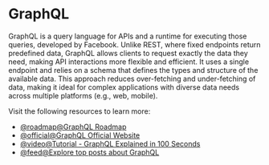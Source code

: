 # GraphQL

GraphQL is a query language for APIs and a runtime for executing those queries, developed by Facebook. Unlike REST, where fixed endpoints return predefined data, GraphQL allows clients to request exactly the data they need, making API interactions more flexible and efficient. It uses a single endpoint and relies on a schema that defines the types and structure of the available data. This approach reduces over-fetching and under-fetching of data, making it ideal for complex applications with diverse data needs across multiple platforms (e.g., web, mobile).

Visit the following resources to learn more:

- [@roadmap@GraphQL Roadmap](https://roadmap.sh/graphql)
- [@official@GraphQL Official Website](https://graphql.org/)
- [@video@Tutorial - GraphQL Explained in 100 Seconds](https://www.youtube.com/watch?v=eIQh02xuVw4)
- [@feed@Explore top posts about GraphQL](https://app.daily.dev/tags/graphql?ref=roadmapsh)
